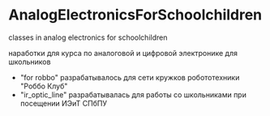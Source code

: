 # AnalogElectronicsForSchoolchildren
classes in analog electronics for schoolchildren

наработки для курса по аналоговой и цифровой электронике для школьников

- "for robbo" разрабатывалось для сети кружков робототехники "Роббо Клуб"
- "ir_optic_line" разрабатывалась для работы со школьниками при посещении ИЭиТ СПбПУ
